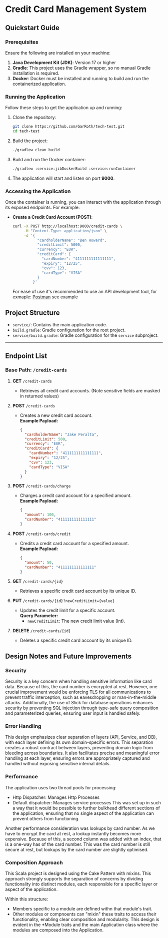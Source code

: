 # Credit Card Management System

## Quickstart Guide

### Prerequisites

Ensure the following are installed on your machine:

1. **Java Development Kit (JDK)**: Version 17 or higher
2. **Gradle**: This project uses the Gradle wrapper, so no manual Gradle installation is required.
3. **Docker**: Docker must be installed and running to build and run the containerized application.

### Running the Application

Follow these steps to get the application up and running:

1. Clone the repository:

   ```bash
   git clone https://github.com/GarRoth/tech-test.git
   cd tech-test
   ```

2. Build the project:

   ```bash
   ./gradlew clean build
   ```

3. Build and run the Docker container:

   ```bash
   ./gradlew :service:jibDockerBuild :service:runContainer
   ```

4. The application will start and listen on port **9000**.

### Accessing the Application

Once the container is running, you can interact with the application through its exposed endpoints. For example:

- **Create a Credit Card Account (POST)**:

  ```bash
  curl -X POST http://localhost:9000/credit-cards \
       -H "Content-Type: application/json" \
       -d '{
             "cardholderName": "Ben Howard",
             "creditLimit": 5000,
             "currency": "EUR",
             "creditCard": {
               "cardNumber": "4111111111111111",
               "expiry": "12/25",
               "cvv": 123,
               "cardType": "VISA"
             }
           }'
  ```
  For ease of use it's recommended to use an API development tool, for exmaple: [Postman](https://www.postman.com/) see example

## Project Structure

- `service/`: Contains the main application code.
- `build.gradle`: Gradle configuration for the root project.
- `service/build.gradle`: Gradle configuration for the `service` subproject.

---

## **Endpoint List**

### **Base Path**: `/credit-cards`

1. **GET** `/credit-cards`
    - Retrieves all credit card accounts. (Note sensitive fields are masked in returned values)

2. **POST** `/credit-cards`
    - Creates a new credit card account.  
      **Example Payload:**
      ```json
      {
        "cardholderName": "Jake Peralta",
        "creditLimit": 500,
        "currency": "EUR",
        "creditCard": {
          "cardNumber": "4111111111111111",
          "expiry": "12/25",
          "cvv": 123,
          "cardType": "VISA"
        }
      }
      ```

3. **POST** `/credit-cards/charge`
    - Charges a credit card account for a specified amount.  
      **Example Payload:**
      ```json
      {
        "amount": 100,
        "cardNumber": "4111111111111111"
      }
      ```

4. **POST** `/credit-cards/credit`
    - Credits a credit card account for a specified amount.  
      **Example Payload:**
      ```json
      {
        "amount": 50,
        "cardNumber": "4111111111111111"
      }
      ```

5. **GET** `/credit-cards/{id}`
    - Retrieves a specific credit card account by its unique ID.

6. **PUT** `/credit-cards/{id}?newCreditLimit={value}`
    - Updates the credit limit for a specific account.  
      **Query Parameter:**
        - `newCreditLimit`: The new credit limit value (Int).

7. **DELETE** `/credit-cards/{id}`
    - Deletes a specific credit card account by its unique ID.


## Design Notes and Future Improvements
### Security
Security is a key concern when handling sensitive information like card data. Because of this, the card number is encrypted at rest.
However, one crucial improvement would be enforcing TLS for all communications to prevent traffic interception, such as eavesdropping or man-in-the-middle attacks. 
Additionally, the use of Slick for database operations enhances security by preventing SQL injection through type-safe query composition and parameterized queries, ensuring user input is handled safely.

### Error Handling
This design emphasizes clear separation of layers (API, Service, and DB), with each layer defining its own domain-specific errors. 
This separation creates a robust contract between layers, preventing domain logic from bleeding across boundaries. 
It also facilitates precise and meaningful error handling at each layer, ensuring errors are appropriately captured and handled without exposing sensitive internal details.


### Performance
The application uses two thread pools for processing: 
 - Http Dispatcher: Manages Http Processes
 - Default dispatcher: Manages service processes
This was set up in such a way that it would be possible to further bulkhead different sections of the application, 
ensuring that no single aspect of the application can prevent others from functioning.

Another performance consideration was lookups by card number. 
As we have to encrypt the card at rest, a lookup instantly becomes more expensive. 
Because of this, a second column was added with an index, that is a one-way has of the card number. 
This was the card number is still secure at rest, but lookups by the card number are slightly optimised.

### Composition Approach
This Scala project is designed using the Cake Pattern with mixins. 
This approach strongly supports the separation of concerns by dividing functionality into distinct modules, each responsible for a specific layer or aspect of the application.

Within this structure:
 - Members specific to a module are defined withn that module's trait.
 - Other modules or compnoents can "mixin" these traits to access their functionality, enabling clear composition and modularity.
This design is evident in the *Module traits and the main Application class where the modules are composed into the Application.
